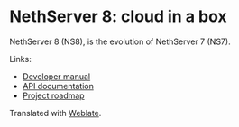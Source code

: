 # NethServer 8: cloud in a box

NethServer 8 (NS8), is the evolution of NethServer 7 (NS7).

Links:
- [Developer manual](https://nethserver.github.io/ns8-core/)
- [API documentation](https://github.com/NethServer/ns8-scratchpad/tree/apidoc)
- [Project roadmap](https://trello.com/b/R58gtZ8I/ns8-prototype)

Translated with [Weblate](https://hosted.weblate.org/projects/ns8/).
